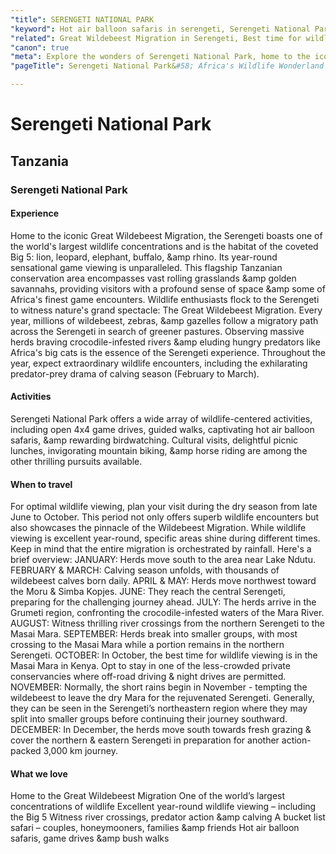 ```yaml
---
"title": SERENGETI NATIONAL PARK
"keyword": Hot air balloon safaris in serengeti, Serengeti National Park guided walks
"related": Great Wildebeest Migration in Serengeti, Best time for wildlife viewing in Serengeti, Wildebeest calving season activities, Hot air balloon safaris in Serengeti, Serengeti National Park guided walks, Wildlife conservation in Tanzania, Crocodile-infested waters of Mara River, Serengeti bird watching experiences, Serengeti cultural visits and activities, Serengeti National Park river crossings
"canon": true
"meta": Explore the wonders of Serengeti National Park, home to the iconic Great Wildebeest Migration, the Big 5, and incredible wildlife experiences. Discover the best times for wildlife viewing, river crossings, and hot air balloon safaris.
"pageTitle": Serengeti National Park&#58; Africa's Wildlife Wonderland

---
```


# Serengeti National Park
## Tanzania
### Serengeti National Park

#### Experience
Home to the iconic Great Wildebeest Migration, the Serengeti boasts one of the world's largest wildlife concentrations and is the habitat of the coveted Big 5: lion, leopard, elephant, buffalo, &amp rhino. Its year-round sensational game viewing is unparalleled.
This flagship Tanzanian conservation area encompasses vast rolling grasslands &amp golden savannahs, providing visitors with a profound sense of space &amp some of Africa's finest game encounters. Wildlife enthusiasts flock to the Serengeti to witness nature's grand spectacle: The Great Wildebeest Migration. Every year, millions of wildebeest, zebras, &amp gazelles follow a migratory path across the Serengeti in search of greener pastures. Observing massive herds braving crocodile-infested rivers &amp eluding hungry predators like Africa's big cats is the essence of the Serengeti experience.
Throughout the year, expect extraordinary wildlife encounters, including the exhilarating predator-prey drama of calving season (February to March).

#### Activities
Serengeti National Park offers a wide array of wildlife-centered activities, including open 4x4 game drives, guided walks, captivating hot air balloon safaris, &amp rewarding birdwatching. Cultural visits, delightful picnic lunches, invigorating mountain biking, &amp horse riding are among the other thrilling pursuits available.

#### When to travel
For optimal wildlife viewing, plan your visit during the dry season from late June to October. This period not only offers superb wildlife encounters but also showcases the pinnacle of the Wildebeest Migration. While wildlife viewing is excellent year-round, specific areas shine during different times. Keep in mind that the entire migration is orchestrated by rainfall. Here's a brief overview:
JANUARY: Herds move south to the area near Lake Ndutu.
FEBRUARY &  MARCH: Calving season unfolds, with thousands of wildebeest calves born daily.
APRIL & MAY: Herds move northwest toward the Moru & Simba Kopjes.
JUNE: They reach the central Serengeti, preparing for the challenging journey ahead.
JULY: The herds arrive in the Grumeti region, confronting the crocodile-infested waters of the Mara River.
AUGUST: Witness thrilling river crossings from the northern Serengeti to the Masai Mara.
SEPTEMBER: Herds break into smaller groups, with most crossing to the Masai Mara while a portion remains in the northern Serengeti.
OCTOBER: In October, the best time for wildlife viewing is in the Masai Mara in Kenya. Opt to stay in one of the less-crowded private conservancies where off-road driving & night drives are permitted.
NOVEMBER: Normally, the short rains begin in November - tempting the wildebeest to leave the dry Mara for the rejuvenated Serengeti. Generally, they can be seen in the Serengeti’s northeastern region where they may split into smaller groups before continuing their journey southward.
DECEMBER: In December, the herds move south towards fresh grazing & cover the northern & eastern Serengeti in preparation for another action-packed 3,000 km journey.


#### What we love
Home to the Great Wildebeest Migration
One of the world’s largest concentrations of wildlife
Excellent year-round wildlife viewing – including the Big 5
Witness river crossings, predator action &amp calving
A bucket list safari – couples, honeymooners, families &amp friends
Hot air balloon safaris, game drives &amp bush walks
